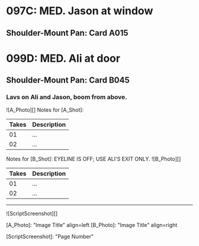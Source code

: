 # 097C: MED. Jason at window
## Shoulder-Mount Pan: Card A015

# 099D: MED. Ali at door
## Shoulder-Mount Pan: Card B045

### Lavs on Ali and Jason, boom from above.

![A_Photo][]
Notes for [A_Shot]: 

| Takes | Description |
|:---|:----|
| 01 | ... |
| 02 | ... |

Notes for [B_Shot]: EYELINE IS OFF; USE ALI'S EXIT ONLY.
![B_Photo][]

| Takes | Description |
|:---|:----|
| 01 | ... |
| 02 | ... |

----

![ScriptScreenshot][]


[A_Photo]:  "Image Title" align=left
[B_Photo]:  "Image Title" align=right

[ScriptScreenshot]: "Page Number"